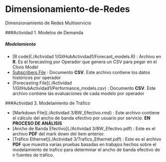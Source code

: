 Dimensionamiento-de-Redes
=========================

Dimensionamiento de Redes Multiservicio

###Actividad 1. Modelos de Demanda
##### Modelamiento  
* [R code](./Actividad 1/GitHubActividad1/Forecast_models.R) : Archivo en **R**. Es el forecasting por Operador que genera un CSV para pegar en el     Clivio Model
* [Subscribers File](./Files/Subscribers_CV.csv) : Documento **CSV**. Este archivo contiene los datos históricos por operador
* [Forecasting File](./Actividad 1/GitHubActividad1/Performance_models.csv) : Documento **CSV**. Este archivo contiene las evaluaciones de cada modelo por operador

###Actividad 3. Modelamiento de Tráfico
* [Markdown File](./Actividad 3/BW_Efectivo.rmd) : Este archivo contiene el cálculo del ancho de banda efectivo por usuario por servicio. **EN PROCESO DE ANÁLISIS** 
* [Ancho de Banda Efectivo](./Actividad 3/BW_Efectivo.pdf) : Este es el archivo **PDF** del mark down del item anterior. 
* [Tráfico Ethernet](./Actividad 3/Trafico_Ethernet.pdf) : Este es el archivo **PDF** que muestra varias pruebas basadas en trabajos hechos sobre el modelamiento de trafico para determinar el ancho de banda efectivo de n fuentes de tráfico. 


